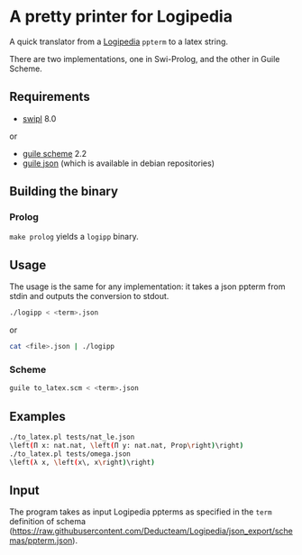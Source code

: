 # A pretty printer for Logipedia

A quick translator from a
[Logipedia](https://github.com/deducteam/logipedia) `ppterm` to a latex
string.

There are two implementations, one in Swi-Prolog, and the other in Guile Scheme.

## Requirements
- [swipl](https://www.swi-prolog.org) 8.0

or
- [guile scheme](https://www.gnu.org/software/guile) 2.2
- [guile json](https://savannah.nongnu.org/projects/guile-json/)
  (which is available in debian repositories)
  
## Building the binary
### Prolog
`make prolog` yields a `logipp` binary.

## Usage
The usage is the same for any implementation: it takes a json ppterm from stdin
and outputs the conversion to stdout.
```sh
./logipp < <term>.json
```
or
```sh
cat <file>.json | ./logipp
```

### Scheme

``` sh
guile to_latex.scm < <term>.json
```

## Examples
```sh
./to_latex.pl tests/nat_le.json
\left(Π x: nat.nat, \left(Π y: nat.nat, Prop\right)\right)
./to_latex.pl tests/omega.json
\left(λ x, \left(x\, x\right)\right)
```

## Input
The program takes as input Logipedia ppterms as specified in the
`term` definition of schema
(https://raw.githubusercontent.com/Deducteam/Logipedia/json_export/schemas/ppterm.json).
